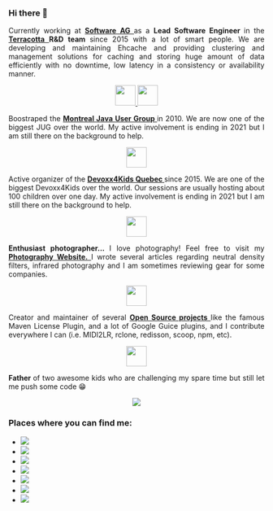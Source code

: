 <h3 align="justify">
	Hi there&nbsp;👋
</h3>
<p align="justify">
	Currently working at
	<strong>
		<a href="https://github.com/SoftwareAG">
			 Software AG
		</a>
	</strong>
	 as a
	<strong>
		 Lead Software Engineer
	</strong>
	 in the
	<strong>
		<a href="https://github.com/Terracotta-OSS">
			 Terracotta
		</a>
		 R&amp;D team
	</strong>
	 since 2015 with a lot of smart people. We are developing and maintaining Ehcache and providing clustering and management solutions for caching and storing huge amount of data efficiently with no downtime, low latency in a consistency or availability manner.
</p>
<p align="center">
	<a href="https://github.com/SoftwareAG">
		<img src="https://www.softwareag.com/content/dam/softwareag/global/image/logos/sag/software-ag-logo-core-dark-opt.svg" height="40px" />
	</a>
	<a href="https://github.com/Terracotta-OSS">
		<img src="https://www.terracotta.org/images/Terracotta_Logo_sm.png" height="40px" />
	</a>
</p>
<p align="justify">
	Boostraped the
	<strong>
		<a href="https://www.montreal-jug.org/">
			 Montreal Java User Group
		</a>
	</strong>
	 in 2010. We are now one of the biggest JUG over the world. My active involvement is ending in 2021 but I am still there on the background to help.
</p>
<p align="center">
	<a href="https://www.montreal-jug.org/">
		<img src="https://www.montreal-jug.org/images/logo.png" height="40px" />
	</a>
</p>
<p align="justify">
	Active organizer of the
	<strong>
		<a href="http://www.devoxx4kids.org/quebec/">
			 Devoxx4Kids Quebec
		</a>
	</strong>
	 since 2015. We are one of the biggest Devoxx4Kids over the world. Our sessions are usually hosting about 100 children over one day. My active involvement is ending in 2021 but I am still there on the background to help.
</p>
<p align="center">
	<a href="http://www.devoxx4kids.org/quebec/">
		<img src="http://www.devoxx4kids.org/quebec/wp-content/uploads/sites/12/2014/06/D4K_QUEBEC_1000px.png" height="40px" />
	</a>
</p>
<p align="justify">
	<strong>
		 Enthusiast photographer...
	</strong>
	 I love photography! Feel free to visit my
	<strong>
		<a href="https://www.mathieu.photography/">
			 Photography Website.
		</a>
	</strong>
	 I wrote several articles regarding neutral density filters, infrared photography and I am sometimes reviewing gear for some companies.
</p>
<p align="center">
	<a href="https://www.mathieu.photography/">
		<img src="https://photos.smugmug.com/Portfolio/i-rGb8mFx/8/712ba7bf/4K/_DSC5292-HDR-Pano.jpg" height="40px" />
	</a>
</p>
<p align="justify">
	Creator and maintainer of several
	<strong>
		<a href="https://code.mathieu.photography/">
			 Open Source projects
		</a>
	</strong>
	 like the famous Maven License Plugin, and a lot of Google Guice plugins, and I contribute everywhere I can (i.e. MIDI2LR, rclone, redisson, scoop, npm, etc).
</p>
<p align="center">
	<a href="https://code.mathieu.photography/">
		<img src="https://avatars.githubusercontent.com/u/4968812?s=200&amp;v=4" height="40px" />
	</a>
</p>
<p align="justify">
	<strong>
		 Father
	</strong>
	 of two awesome kids who are challenging my spare time but still let me push some code&nbsp;😁
</p>
<p align="center">
	<a href="https://github.com/mathieucarbou/">
		<img src="https://github-readme-stats.vercel.app/api?username=mathieucarbou&amp;show_icons=true&amp;theme=graywhite&amp;count_private=true&amp;include_all_commits=true" />
	</a>
</p>
<h3 align="justify">
	Places where you can find me:
</h3>
<ul align="justify">
	<li>
		<a href="https://github.com/mathieucarbou/">
			<img src="https://img.shields.io/badge/github-mathieucarbou-211F1F?logo=github&amp;logoColor=white&amp;style=flat-square" />
		</a>
	</li>
	<li>
		<a href="https://www.linkedin.com/in/mathieucarbou/">
			<img src="https://img.shields.io/badge/linkedin-mathieucarbou-0072B1?logo=linkedin&amp;style=flat-square" />
		</a>
	</li>
	<li>
		<a href="https://twitter.com/mathieucarbou">
			<img src="https://img.shields.io/badge/twitter-mathieucarbou-4ea6e9?logo=linkedin&amp;style=flat-square" />
		</a>
	</li>
	<li>
		<a href="https://montrealjug.slack.com/">
			<img src="https://img.shields.io/badge/slack-montrealjug-50154f?logo=slack&amp;style=flat-square" />
		</a>
	</li>
	<li>
		<a href="https://www.mathieu.photography/">
			<img src="https://img.shields.io/badge/website-mathieu.photography-1BC?logo=react&amp;logoColor=white&amp;style=flat-square" />
		</a>
	</li>
	<li>
		<a href="https://blog.mathieu.photography/">
			<img src="https://img.shields.io/badge/tumblr-blog.mathieu.photography-314d69?logo=tumblr&amp;logoColor=white&amp;style=flat-square" />
		</a>
	</li>
	<li>
		<a href="https://www.instagram.com/mathieucarbou/">
			<img src="https://img.shields.io/badge/instagram-mathieucarbou-c7245e?logo=instagram&amp;style=flat-square" />
		</a>
	</li>
</ul>

